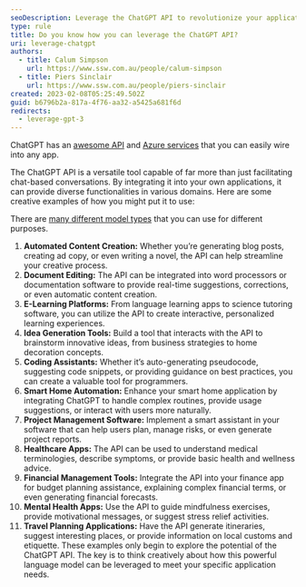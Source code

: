 ```yaml
---
seoDescription: Leverage the ChatGPT API to revolutionize your applications with AI-driven language capabilities.
type: rule
title: Do you know how you can leverage the ChatGPT API?
uri: leverage-chatgpt
authors:
  - title: Calum Simpson
    url: https://www.ssw.com.au/people/calum-simpson
  - title: Piers Sinclair
    url: https://www.ssw.com.au/people/piers-sinclair
created: 2023-02-08T05:25:49.502Z
guid: b6796b2a-817a-4f76-aa32-a5425a681f6d
redirects:
  - leverage-gpt-3
---
```


ChatGPT has an [awesome API](https://openai.com/api/) and [Azure services](https://azure.microsoft.com/en-us/products/cognitive-services/openai-service) that you can easily wire into any app.

The ChatGPT API is a versatile tool capable of far more than just facilitating chat-based conversations. By integrating it into your own applications, it can provide diverse functionalities in various domains. Here are some creative examples of how you might put it to use:

<!--endintro-->

There are [many different model types](https://labelbox.com/foundation-models/list-of-foundation-models/) that you can use for different purposes.

1. **Automated Content Creation:** Whether you’re generating blog posts, creating ad copy, or even writing a novel, the API can help streamline your creative process.
2. **Document Editing:** The API can be integrated into word processors or documentation software to provide real-time suggestions, corrections, or even automatic content creation.
3. **E-Learning Platforms:** From language learning apps to science tutoring software, you can utilize the API to create interactive, personalized learning experiences.
4. **Idea Generation Tools:** Build a tool that interacts with the API to brainstorm innovative ideas, from business strategies to home decoration concepts.
5. **Coding Assistants:** Whether it’s auto-generating pseudocode, suggesting code snippets, or providing guidance on best practices, you can create a valuable tool for programmers.
6. **Smart Home Automation:** Enhance your smart home application by integrating ChatGPT to handle complex routines, provide usage suggestions, or interact with users more naturally.
7. **Project Management Software:** Implement a smart assistant in your software that can help users plan, manage risks, or even generate project reports.
8. **Healthcare Apps:** The API can be used to understand medical terminologies, describe symptoms, or provide basic health and wellness advice.
9. **Financial Management Tools:** Integrate the API into your finance app for budget planning assistance, explaining complex financial terms, or even generating financial forecasts.
10. **Mental Health Apps:** Use the API to guide mindfulness exercises, provide motivational messages, or suggest stress relief activities.
11. **Travel Planning Applications:** Have the API generate itineraries, suggest interesting places, or provide information on local customs and etiquette.
    These examples only begin to explore the potential of the ChatGPT API. The key is to think creatively about how this powerful language model can be leveraged to meet your specific application needs.
